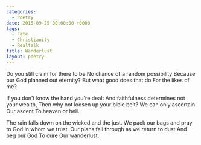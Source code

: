 ```yaml
---
categories:
  - Poetry
date: 2015-09-25 00:00:00 +0000
tags:
  - Fate
  - Christianity
  - Realtalk
title: Wanderlust
layout: poetry
---
```


Do you still claim for there to be
No chance of a random possibility
Because our God planned out eternity?
But what good does that do
For the likes of me?

If you don't know the hand you're dealt
And faithfulness determines not your wealth,
Then why not loosen up your bible belt?
We can only ascertain
Our ascent
To heaven or hell.

The rain falls down on the wicked and the just.
We pack our bags and pray to God in whom we trust.
Our plans fall through as we return to dust
And beg our God
To cure
Our wanderlust.
